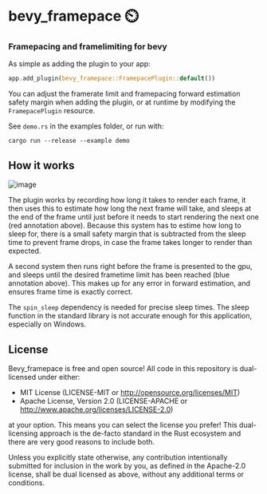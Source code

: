 # bevy_framepace ⏲️

### Framepacing and framelimiting for bevy

As simple as adding the plugin to your app:

```rs
app.add_plugin(bevy_framepace::FramepacePlugin::default())
```

You can adjust the framerate limit and framepacing forward estimation safety margin when adding the
plugin, or at runtime by modifying the `FramepacePlugin` resource.

See `demo.rs` in the examples folder, or run with:
```console
cargo run --release --example demo
```

## How it works

![image](https://user-images.githubusercontent.com/2632925/148489293-180b28e2-de49-4450-a1db-221d50b29a00.png)

The plugin works by recording how long it takes to render each frame, it then uses this to estimate how long the next frame will take, and sleeps at the end of the frame until just before it needs to start rendering the next one (red annotation above). Because this system has to estime how long to sleep for, there is a small safety margin that is subtracted from the sleep time to prevent frame drops, in case the frame takes longer to render than expected. 

A second system then runs right before the frame is presented to the gpu, and sleeps until the desired frametime limit has been reached (blue annotation above). This makes up for any error in forward estimation, and ensures frame time is exactly correct.

The `spin_sleep` dependency is needed for precise sleep times. The sleep function in the standard library is not accurate enough for this application, especially on Windows.

## License

Bevy_framepace is free and open source! All code in this repository is dual-licensed under either:

* MIT License (LICENSE-MIT or http://opensource.org/licenses/MIT)
* Apache License, Version 2.0 (LICENSE-APACHE or http://www.apache.org/licenses/LICENSE-2.0)

at your option. This means you can select the license you prefer! This dual-licensing approach is the de-facto standard in the Rust ecosystem and there are very good reasons to include both.

Unless you explicitly state otherwise, any contribution intentionally submitted for inclusion in the work by you, as defined in the Apache-2.0 license, shall be dual licensed as above, without any additional terms or conditions.
